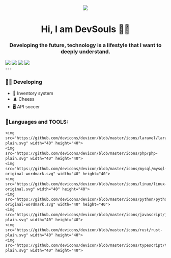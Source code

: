 <div id="header" align="center">
  <img src="https://media.giphy.com/media/du3J3cXyzhj75IOgvA/giphy.gif" width="200" />
  <h1 align="center"> Hi, I am DevSouls 🤖🤖</h1>
  <h3 alig="center">Developing the future, technology is a lifestyle that I want to deeply understand.</h3>
</div>

<div>
    <img src="https://img.shields.io/php/v/php.svg?logo=php" />
    <img src="https://img.shields.io/laravel/v/laravel.svg?logo=laravel" />
    <img src="https://img.shields.io/javascript/v/javascript.svg?logo=javascript" />
    <img src="https://img.shields.io/sql/v/sql.svg?logo=sql" />
</div>
---


### 👨‍💼 Developing

- 🪪 Inventory system
- ♟️ Cheess
- 🖥️ API soccer



<div align="left">
  <h3> 🚀Languages and TOOLS:</h3>
    
    <img src="https://github.com/devicons/devicon/blob/master/icons/laravel/laravel-plain.svg" width="40" height="40">
    <img src="https://github.com/devicons/devicon/blob/master/icons/php/php-plain.svg" width="40" height="40">
    <img src="https://github.com/devicons/devicon/blob/master/icons/mysql/mysql-original-wordmark.svg" width="40" height="40">
    <img src="https://github.com/devicons/devicon/blob/master/icons/linux/linux-original.svg" width="40" height="40">
    <img src="https://github.com/devicons/devicon/blob/master/icons/python/python-original-wordmark.svg" width="40" height="40">
    <img src="https://github.com/devicons/devicon/blob/master/icons/javascript/javascript-plain.svg" width="40" height="40">
    <img src="https://github.com/devicons/devicon/blob/master/icons/rust/rust-plain.svg" width="40" height="40">
    <img src="https://github.com/devicons/devicon/blob/master/icons/typescript/typescript-plain.svg" width="40" height="40">
</div>
